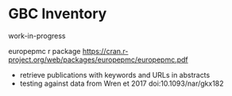 # GBC Inventory
work-in-progress

europepmc r package
https://cran.r-project.org/web/packages/europepmc/europepmc.pdf

* retrieve publications with keywords and URLs in abstracts
* testing against data from Wren et 2017 doi:10.1093/nar/gkx182
